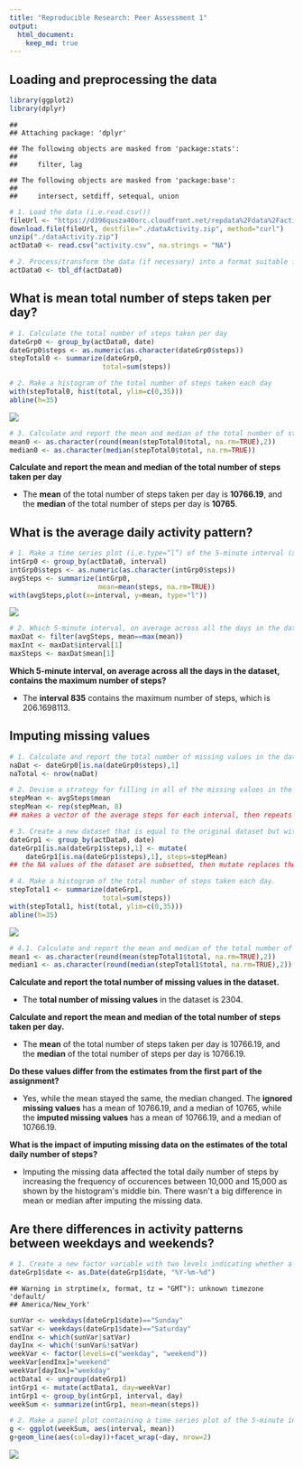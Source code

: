 ```yaml
---
title: "Reproducible Research: Peer Assessment 1"
output: 
  html_document:
    keep_md: true
---
```



## Loading and preprocessing the data


```r
library(ggplot2)
library(dplyr)
```

```
## 
## Attaching package: 'dplyr'
```

```
## The following objects are masked from 'package:stats':
## 
##     filter, lag
```

```
## The following objects are masked from 'package:base':
## 
##     intersect, setdiff, setequal, union
```

```r
# 1. Load the data (i.e.read.csv())  
fileUrl <- "https://d396qusza40orc.cloudfront.net/repdata%2Fdata%2Factivity.zip"
download.file(fileUrl, destfile="./dataActivity.zip", method="curl")
unzip("./dataActivity.zip")
actData0 <- read.csv("activity.csv", na.strings = "NA")
```


```r
# 2. Process/transform the data (if necessary) into a format suitable for your analysis
actData0 <- tbl_df(actData0)
```

## What is mean total number of steps taken per day?


```r
# 1. Calculate the total number of steps taken per day
dateGrp0 <- group_by(actData0, date)
dateGrp0$steps <- as.numeric(as.character(dateGrp0$steps))
stepTotal0 <- summarize(dateGrp0, 
                       total=sum(steps))
```


```r
# 2. Make a histogram of the total number of steps taken each day
with(stepTotal0, hist(total, ylim=c(0,35)))
abline(h=35)
```

![](PA1_template_files/figure-html/histogram0-1.png)<!-- -->


```r
# 3. Calculate and report the mean and median of the total number of steps taken per day 
mean0 <- as.character(round(mean(stepTotal0$total, na.rm=TRUE),2))
median0 <- as.character(median(stepTotal0$total, na.rm=TRUE))
```

**Calculate and report the mean and median of the total number of steps taken per day**

- The **mean** of the total number of steps taken per day is **10766.19**, and the **median** of the total number of steps per day is **10765**. 

## What is the average daily activity pattern?


```r
# 1. Make a time series plot (i.e.type=“l”) of the 5-minute interval (x-axis) and the average number of steps taken, averaged across all days (y-axis)
intGrp0 <- group_by(actData0, interval)
intGrp0$steps <- as.numeric(as.character(intGrp0$steps))
avgSteps <- summarize(intGrp0, 
                      mean=mean(steps, na.rm=TRUE))
with(avgSteps,plot(x=interval, y=mean, type="l"))
```

![](PA1_template_files/figure-html/time-series-1.png)<!-- -->


```r
# 2. Which 5-minute interval, on average across all the days in the dataset, contains the maximum number of steps?
maxDat <- filter(avgSteps, mean==max(mean))
maxInt <- maxDat$interval[1]
maxSteps <- maxDat$mean[1]
```

**Which 5-minute interval, on average across all the days in the dataset, contains the maximum number of steps?**

- The **interval 835** contains the maximum number of steps, which is 206.1698113. 

## Imputing missing values


```r
# 1. Calculate and report the total number of missing values in the dataset
naDat <- dateGrp0[is.na(dateGrp0$steps),1]
naTotal <- nrow(naDat)
```


```r
# 2. Devise a strategy for filling in all of the missing values in the dataset. 
stepMean <- avgSteps$mean
stepMean <- rep(stepMean, 8)
## makes a vector of the average steps for each interval, then repeats 8 times for the 8 days with missing values. 
```


```r
# 3. Create a new dataset that is equal to the original dataset but with the missing data filled in.
dateGrp1 <- group_by(actData0, date)
dateGrp1[is.na(dateGrp1$steps),1] <- mutate(
    dateGrp1[is.na(dateGrp1$steps),1], steps=stepMean)
## the NA values of the dataset are subsetted, then mutate replaces them with stepMean, under a new object, dateGrp1.
```


```r
# 4. Make a histogram of the total number of steps taken each day.
stepTotal1 <- summarize(dateGrp1, 
                       total=sum(steps))
with(stepTotal1, hist(total, ylim=c(0,35)))
abline(h=35)
```

![](PA1_template_files/figure-html/histogram1-1.png)<!-- -->


```r
# 4.1. Calculate and report the mean and median of the total number of steps taken per day. 
mean1 <- as.character(round(mean(stepTotal1$total, na.rm=TRUE),2))
median1 <- as.character(round(median(stepTotal1$total, na.rm=TRUE),2))
```
  
**Calculate and report the total number of missing values in the dataset.**    
- The **total number of missing values** in the dataset is 2304.

**Calculate and report the mean and median of the total number of steps taken per day.**  
- The **mean** of the total number of steps taken per day is 10766.19, and the **median** of the total number of steps per day is 10766.19. 

**Do these values differ from the estimates from the first part of the assignment?**   
- Yes, while the mean stayed the same, the median changed. The **ignored missing values** has a mean of 10766.19, and a median of 10765, while the **imputed missing values** has a mean of 10766.19, and a median of 10766.19. 

**What is the impact of imputing missing data on the estimates of the total daily number of steps?**   
- Imputing the missing data affected the total daily number of steps by increasing the frequency of occurences between 10,000 and 15,000 as shown by the histogram's middle bin. There wasn't a big difference in mean or median after imputing the missing data. 

## Are there differences in activity patterns between weekdays and weekends?


```r
# 1. Create a new factor variable with two levels indicating whether a given date is a weekday or weekend day.
dateGrp1$date <- as.Date(dateGrp1$date, "%Y-%m-%d")
```

```
## Warning in strptime(x, format, tz = "GMT"): unknown timezone 'default/
## America/New_York'
```

```r
sunVar <- weekdays(dateGrp1$date)=="Sunday"
satVar <- weekdays(dateGrp1$date)=="Saturday"
endInx <- which(sunVar|satVar)
dayInx <- which(!sunVar&!satVar)
weekVar <- factor(levels=c("weekday", "weekend"))
weekVar[endInx]="weekend"
weekVar[dayInx]="weekday"
actData1 <- ungroup(dateGrp1)
intGrp1 <- mutate(actData1, day=weekVar)
intGrp1 <- group_by(intGrp1, interval, day)
weekSum <- summarize(intGrp1, mean=mean(steps))
```


```r
# 2. Make a panel plot containing a time series plot of the 5-minute interval (x-axis) and the average number of steps taken, averaged across all weekday days or weekend days (y-axis).
g <- ggplot(weekSum, aes(interval, mean))
g+geom_line(aes(col=day))+facet_wrap(~day, nrow=2)
```

![](PA1_template_files/figure-html/panel-plot-1.png)<!-- -->
